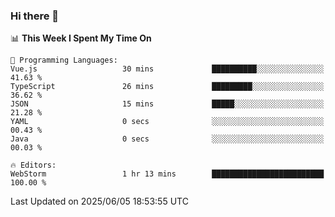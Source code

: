 ### Hi there 👋

<!--
**asdf12303116/asdf12303116** is a ✨ _special_ ✨ repository because its `README.md` (this file) appears on your GitHub profile.

Here are some ideas to get you started:

- 🔭 I’m currently working on ...
- 🌱 I’m currently learning ...
- 👯 I’m looking to collaborate on ...
- 🤔 I’m looking for help with ...
- 💬 Ask me about ...
- 📫 How to reach me: ...
- 😄 Pronouns: ...
- ⚡ Fun fact: ...
-->

<!--START_SECTION:waka-->
📊 **This Week I Spent My Time On** 

```text
💬 Programming Languages: 
Vue.js                   30 mins             ██████████░░░░░░░░░░░░░░░   41.63 % 
TypeScript               26 mins             █████████░░░░░░░░░░░░░░░░   36.62 % 
JSON                     15 mins             █████░░░░░░░░░░░░░░░░░░░░   21.28 % 
YAML                     0 secs              ░░░░░░░░░░░░░░░░░░░░░░░░░   00.43 % 
Java                     0 secs              ░░░░░░░░░░░░░░░░░░░░░░░░░   00.03 % 

🔥 Editors: 
WebStorm                 1 hr 13 mins        █████████████████████████   100.00 % 
```


 Last Updated on 2025/06/05 18:53:55 UTC
<!--END_SECTION:waka-->
